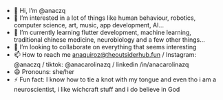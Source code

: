 - 👋 Hi, I’m @anaczq
- 👀 I’m interested in a lot of things like human behaviour, robotics, computer science, art, music, app development, AI... 
- 🌱 I’m currently learning flutter development, machine learning, traditional chinese medicine, neurobiology and a few other things...
- 💞️ I’m looking to collaborate on everything that seems interesting
- 📫 How to reach me anaquiroz@theoutsiderhub.fun / Instagram: @anaczq / tiktok: @anacarolinazq / linkedin /in/anacarolinazq
- 😄 Pronouns: she/her
- ⚡ Fun fact: I know how to tie a knot with my tongue and even tho i am a neuroscientist, i like wichcraft stuff and i do believe in God

<!---
anaczq/anaczq is a ✨ special ✨ repository because its `README.md` (this file) appears on your GitHub profile.
You can click the Preview link to take a look at your changes.
--->
